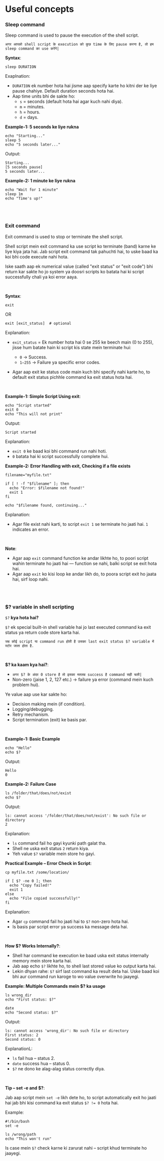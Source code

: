 # Useful concepts

### Sleep command

Sleep command is used to pause the execution of the shell script.

```अगर आपको shell script के execution को कुछ time के लिए pause करना है, तो हम sleep command का use करेंगे|```

**Syntax**:
```
sleep DURATION
```
Exaplnation:
- ```DURATION``` ek number hota hai jisme aap specify karte ho kitni der ke liye pause chahiye. Default duration seconds hota hai.
- Aap time units bhi de sakte ho:
  - ```s``` = seconds (default hota hai agar kuch nahi diya).
  - ```m``` = minutes.
  - ```h``` = hours.
  - ```d``` = days.

**Example-1: 5 seconds ke liye rukna**
```
echo "Starting..."
sleep 5
echo "5 seconds later..."
```
Output:
```
Starting...
[5 seconds pause]
5 seconds later...
```

**Example-2: 1 minute ke liye rukna**
```
echo "Wait for 1 minute"
sleep 1m
echo "Time's up!"
```

<br>
<br>

### Exit command

Exit command is used to stop or terminate the shell script.

Shell script mein exit command ka use script ko terminate (band) karne ke liye kiya jata hai. Jab script exit command tak pahuchti hai, to uske baad ka koi bhi code execute nahi hota.

Iske saath aap ek numerical value (called "exit status" or "exit code") bhi return kar sakte ho jo system ya doosri scripts ko batata hai ki script successfully chali ya koi error aaya.

<br>

**Syntax**:
```
exit 
```
OR
```
exit [exit_status]  # optional
```
Explanation:
- ```exit_status``` = Ek number hota hai 0 se 255 ke beech main (0 to 255), jisse hum batate hain ki script kis state mein terminate hui:
  - ```0``` → Success.
  - ```1–255``` → Failure ya specific error codes.
 
- Agar aap exit ke status code main kuch bhi specify nahi karte ho, to default exit status pichhle command ka exit status hota hai.

<br>

**Example-1: Simple Script Using exit**:
```
echo "Script started"
exit 0
echo "This will not print"
```
Output:
```
Script started
```
Explanation:
- ```exit 0``` ke baad koi bhi command run nahi hoti.
- ```0``` batata hai ki script successfully complete hui.

**Example-2: Error Handling with exit, Checking if a file exists**
```
filename="myfile.txt"

if [ ! -f "$filename" ]; then
  echo "Error: $filename not found!"
  exit 1
fi

echo "$filename found, continuing..."
```
Explanation:
- Agar file exist nahi karti, to script ```exit 1``` se terminate ho jaati hai. ```1``` indicates an error.

<br>

**Note**:
- Agar aap ```exit``` command function ke andar likhte ho, to poori script wahin terminate ho jaati hai — function se nahi, balki script se exit hota hai.
- Agar aap ```exit``` ko kisi loop ke andar likh do, to poora script exit ho jaata hai, sirf loop nahi.

<br>
<br>

### $? variable in shell scripting

```$?``` **kya hota hai?**

```$?``` ek special built-in shell variable hai jo last executed command ka exit status ya return code store karta hai.

```जब कोई script या command run होती है उसका last exit status $? variable में स्टोर जाता होता है.```

<br>

**$? ka kaam kya hai?**:
- ```अगर $? के अंदर 0 store है तो इसका मतलब success है command सही चली|```
- Non-zero (jaise 1, 2, 127 etc.) → failure ya error (command mein kuch problem hui).

Ye value aap use kar sakte ho:
- Decision making mein (if condition).
- Logging/debugging.
- Retry mechanism.
- Script termination (exit) ke basis par.

<br>

**Example-1: Basic Example**
```
echo "Hello"
echo $?
```
Output:
```
Hello
0
```

**Example-2: Failure Case**
```
ls /folder/that/does/not/exist
echo $?
```
Output:
```
ls: cannot access '/folder/that/does/not/exist': No such file or directory
2
```
Explanation:
- ```ls``` command fail ho gayi kyunki path galat tha.
- Shell ne uska exit status ```2``` return kiya.
- Yeh value ```$?``` variable mein store ho gayi.

**Practical Example – Error Check in Script**:
```
cp myfile.txt /some/location/

if [ $? -ne 0 ]; then
  echo "Copy failed!"
  exit 1
else
  echo "File copied successfully!"
fi
```
Explanation:
- Agar ```cp``` command fail ho jaati hai to ```$?``` non-zero hota hai.
- Is basis par script error ya success ka message deta hai.

<br>

**How $? Works Internally?**:
- Shell har command ke execution ke baad uska exit status internally memory mein store karta hai.
- Jab aap echo ```$?``` likhte ho, to shell last stored value ko output karta hai.
- Lekin dhyan rahe: ```$?``` sirf last command ka result deta hai. Uske baad koi bhi aur command run karoge to wo value overwrite ho jaayegi.

**Example: Multiple Commands mein $? ka usage**
```
ls wrong_dir
echo "First status: $?"

date
echo "Second status: $?"
```
Output:
```
ls: cannot access 'wrong_dir': No such file or directory
First status: 2
Second status: 0
```
ExplanationL:
- ```ls``` fail hua – status 2.
- ```date``` success hua – status 0.
- ```$?``` ne dono ke alag-alag status correctly diya.

<br>

**Tip – set -e and $?**:

Jab aap script mein ```set -e``` likh dete ho, to script automatically exit ho jaati hai jab bhi kisi command ka exit status ```$? != 0``` hota hai.

Example:
```
#!/bin/bash
set -e

ls /wrong/path
echo "This won't run"
```

Is case mein ```$?``` check karne ki zarurat nahi – script khud terminate ho jaayegi.
